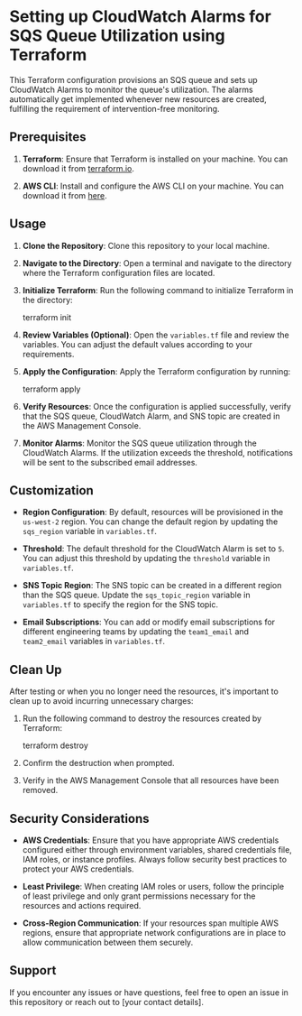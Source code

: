# Setting up CloudWatch Alarms for SQS Queue Utilization using Terraform

This Terraform configuration provisions an SQS queue and sets up CloudWatch Alarms to monitor the queue's utilization. The alarms automatically get implemented whenever new resources are created, fulfilling the requirement of intervention-free monitoring.

## Prerequisites

1. **Terraform**: Ensure that Terraform is installed on your machine. You can download it from [terraform.io](https://www.terraform.io/downloads.html).
   
2. **AWS CLI**: Install and configure the AWS CLI on your machine. You can download it from [here](https://aws.amazon.com/cli/).

## Usage

1. **Clone the Repository**: Clone this repository to your local machine.

2. **Navigate to the Directory**: Open a terminal and navigate to the directory where the Terraform configuration files are located.

3. **Initialize Terraform**: Run the following command to initialize Terraform in the directory:

     terraform init 

4. **Review Variables (Optional)**: Open the `variables.tf` file and review the variables. You can adjust the default values according to your requirements.

5. **Apply the Configuration**: Apply the Terraform configuration by running:

    terraform apply

6. **Verify Resources**: Once the configuration is applied successfully, verify that the SQS queue, CloudWatch Alarm, and SNS topic are created in the AWS Management Console.

7. **Monitor Alarms**: Monitor the SQS queue utilization through the CloudWatch Alarms. If the utilization exceeds the threshold, notifications will be sent to the subscribed email addresses.

## Customization

- **Region Configuration**: By default, resources will be provisioned in the `us-west-2` region. You can change the default region by updating the `sqs_region` variable in `variables.tf`.

- **Threshold**: The default threshold for the CloudWatch Alarm is set to `5`. You can adjust this threshold by updating the `threshold` variable in `variables.tf`.

- **SNS Topic Region**: The SNS topic can be created in a different region than the SQS queue. Update the `sqs_topic_region` variable in `variables.tf` to specify the region for the SNS topic.

- **Email Subscriptions**: You can add or modify email subscriptions for different engineering teams by updating the `team1_email` and `team2_email` variables in `variables.tf`.

## Clean Up

After testing or when you no longer need the resources, it's important to clean up to avoid incurring unnecessary charges:

1. Run the following command to destroy the resources created by Terraform:

   terraform destroy

2. Confirm the destruction when prompted.

3. Verify in the AWS Management Console that all resources have been removed.

## Security Considerations

- **AWS Credentials**: Ensure that you have appropriate AWS credentials configured either through environment variables, shared credentials file, IAM roles, or instance profiles. Always follow security best practices to protect your AWS credentials.

- **Least Privilege**: When creating IAM roles or users, follow the principle of least privilege and only grant permissions necessary for the resources and actions required.

- **Cross-Region Communication**: If your resources span multiple AWS regions, ensure that appropriate network configurations are in place to allow communication between them securely.

## Support

If you encounter any issues or have questions, feel free to open an issue in this repository or reach out to [your contact details].


<!-- 
## Instructions

1. Clone this repository.
2. Ensure Terraform is installed on your system.
3. Initialize Terraform by running `terraform init`.
4. Apply the Terraform configuration by running `terraform apply`.
5. Optionally, customize threshold values by updating the Terraform configuration.
6. Monitor the SQS queue utilization through CloudWatch Alarms.
7. Alert routing is configured to send notifications to different engineering teams through SNS subscriptions. -->
